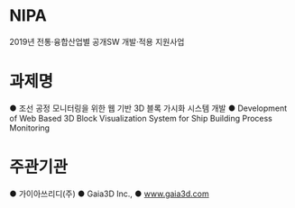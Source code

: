 # NIPA
2019년 전통·융합산업별 공개SW 개발·적용 지원사업

# 과제명
● 조선 공정 모니터링을 위한 웹 기반 3D 블록 가시화 시스템 개발
● Development of Web Based 3D Block Visualization System for Ship Building Process Monitoring

# 주관기관
● 가이아쓰리디(주)
● Gaia3D Inc.,
● www.gaia3d.com
